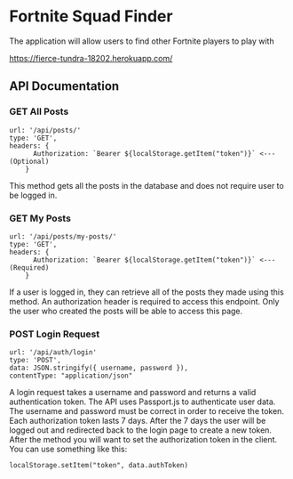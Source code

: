 # Fortnite Squad Finder

The application will allow users to find other Fortnite players to play with

https://fierce-tundra-18202.herokuapp.com/

## API Documentation

### GET All Posts
```
url: '/api/posts/'
type: 'GET',
headers: {
      Authorization: `Bearer ${localStorage.getItem("token")}` <--- (Optional)
    }
```
This method gets all the posts in the database and does not require user to be logged in.


### GET My Posts
```
url: '/api/posts/my-posts/'
type: 'GET',
headers: {
      Authorization: `Bearer ${localStorage.getItem("token")}` <--- (Required)
    }
```
If a user is logged in, they can retrieve all of the posts they made using this method.
An authorization header is required to access this endpoint. Only the user who created the posts will be able to access this page.


### POST Login Request
```
url: '/api/auth/login'
type: 'POST',
data: JSON.stringify({ username, password }),
contentType: "application/json"
```
A login request takes a username and password and returns a valid authentication token. The API uses Passport.js to authenticate user data. The username and password must be correct in order to receive the token. Each authorization token lasts 7 days. After the 7 days the user will be logged out and redirected back to the login page to create a new token.
After the method you will want to set the authorization token in the client. You can use something like this:
```
localStorage.setItem("token", data.authToken)
```
